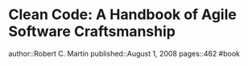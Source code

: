 # Clean Code: A Handbook of Agile Software Craftsmanship
author::Robert C. Martin
published::August 1, 2008
pages::462
#book